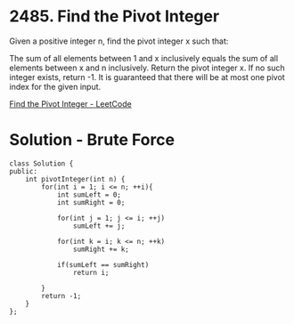 # 2485. Find the Pivot Integer

Given a positive integer n, find the pivot integer x such that:

The sum of all elements between 1 and x inclusively equals the sum of all elements between x and n inclusively.
Return the pivot integer x. If no such integer exists, return -1. It is guaranteed that there will be at most one pivot index for the given input.

[Find the Pivot Integer - LeetCode](https://leetcode.com/problems/find-the-pivot-integer/)

# Solution - Brute Force

```
class Solution {
public:
    int pivotInteger(int n) {
        for(int i = 1; i <= n; ++i){
            int sumLeft = 0;
            int sumRight = 0;
            
            for(int j = 1; j <= i; ++j)
                sumLeft += j;
            
            for(int k = i; k <= n; ++k)
                sumRight += k;
            
            if(sumLeft == sumRight)
                return i;
            
        }
        return -1;
    }
};
```